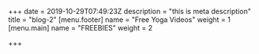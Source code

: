 +++
date = 2019-10-29T07:49:23Z
description = "this is meta description"
title = "blog-2"
[menu.footer]
name = "Free Yoga Videos"
weight = 1
[menu.main]
name = "FREEBIES"
weight = 2

+++
